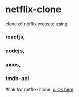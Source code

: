 # netflix-clone
clone of netflix website using 
### reactjs, 
### nodejs,
### axios,
### tmdb-api

#link for netflix-clone: [click here](https://6488e931304b69279e07e8ab--serene-lokum-9d932d.netlify.app/)

